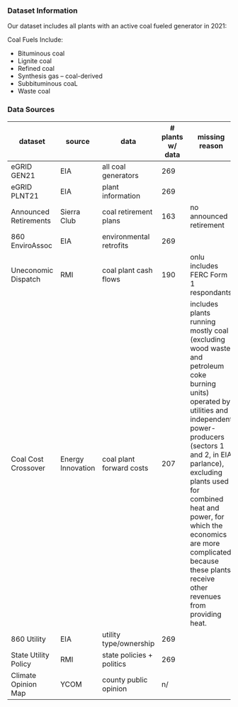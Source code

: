 ### **Dataset Information**

Our dataset includes all plants with an active coal fueled generator in 2021:

Coal Fuels Include:
  - Bituminous coal
  - Lignite coal
  - Refined coal
  - Synthesis gas – coal-derived
  - Subbituminous coaL
  - Waste coal

### **Data Sources**

|dataset               |source      |data                   |# plants w/ data  |missing reason         |% coal capacity           |
|----------------------|------------|-----------------------|------------------|-----------------------|--------------------------|
|eGRID GEN21           |EIA         |all coal generators    |269               |                       |                          |
|eGRID PLNT21          |EIA         |plant information      |269               |                       |                          |
|Announced Retirements |Sierra Club |coal retirement plans  |163               |no announced retirement|59.39%                    |
|860 EnviroAssoc       |EIA         |environmental retrofits|269               |                       |                          |
|Uneconomic Dispatch   |RMI         |coal plant cash flows  |190               |onlu includes FERC Form 1 respondants    |89.73%  |
|Coal Cost Crossover   |Energy Innovation|coal plant forward costs|207         |includes plants running mostly coal (excluding wood waste and petroleum coke burning units) operated by utilities and independent power-producers (sectors 1 and 2, in EIA parlance), excluding plants used for combined heat and power, for which the economics are more complicated because these plants receive other revenues from providing heat.|95.86%|
|860 Utility           |EIA         |utility type/ownership |269               |                       |                          |
|State Utility Policy  |RMI         |state policies + politics|269             |                       |                          |
|Climate Opinion Map   |YCOM        |county public opinion  |n/                |                       |                          |



